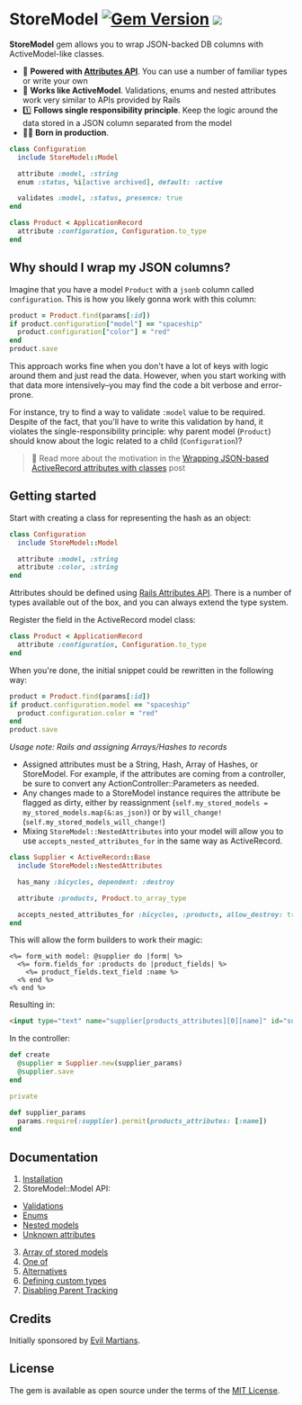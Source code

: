 # StoreModel [![Gem Version](https://badge.fury.io/rb/store_model.svg)](https://rubygems.org/gems/store_model) ![](https://ruby-gem-downloads-badge.herokuapp.com/store_model?type=total)

**StoreModel** gem allows you to wrap JSON-backed DB columns with ActiveModel-like classes.

- 💪 **Powered with [Attributes API](https://api.rubyonrails.org/classes/ActiveRecord/Attributes/ClassMethods.html)**. You can use a number of familiar types or write your own
- 🔧 **Works like ActiveModel**. Validations, enums and nested attributes work very similar to APIs provided by Rails
- 1️⃣ **Follows single responsibility principle**. Keep the logic around the data stored in a JSON column separated from the model
- 👷‍♂️ **Born in production**.

```ruby
class Configuration
  include StoreModel::Model

  attribute :model, :string
  enum :status, %i[active archived], default: :active

  validates :model, :status, presence: true
end

class Product < ApplicationRecord
  attribute :configuration, Configuration.to_type
end
```

## Why should I wrap my JSON columns?

Imagine that you have a model `Product` with a `jsonb` column called `configuration`. This is how you likely gonna work with this column:

```ruby
product = Product.find(params[:id])
if product.configuration["model"] == "spaceship"
  product.configuration["color"] = "red"
end
product.save
```

This approach works fine when you don't have a lot of keys with logic around them and just read the data. However, when you start working with that data more intensively–you may find the code a bit verbose and error-prone.

For instance, try to find a way to validate `:model` value to be required. Despite of the fact, that you'll have to write this validation by hand, it violates the single-responsibility principle: why parent model (`Product`) should know about the logic related to a child (`Configuration`)?

> 📖 Read more about the motivation in the [Wrapping JSON-based ActiveRecord attributes with classes](https://evilmartians.com/chronicles/wrapping-json-based-active-record-attributes-with-classes) post

## Getting started

Start with creating a class for representing the hash as an object:

```ruby
class Configuration
  include StoreModel::Model

  attribute :model, :string
  attribute :color, :string
end
```

Attributes should be defined using [Rails Attributes API](https://api.rubyonrails.org/classes/ActiveRecord/Attributes/ClassMethods.html). There is a number of types available out of the box, and you can always extend the type system.

Register the field in the ActiveRecord model class:

```ruby
class Product < ApplicationRecord
  attribute :configuration, Configuration.to_type
end
```

When you're done, the initial snippet could be rewritten in the following way:

```ruby
product = Product.find(params[:id])
if product.configuration.model == "spaceship"
  product.configuration.color = "red"
end
product.save
```

_Usage note: Rails and assigning Arrays/Hashes to records_

- Assigned attributes must be a String, Hash, Array of Hashes, or StoreModel. For example, if the attributes are coming from a controller, be sure to convert any ActionController::Parameters as needed.
- Any changes made to a StoreModel instance requires the attribute be flagged as dirty, either by reassignment (`self.my_stored_models = my_stored_models.map(&:as_json)`) or by `will_change!` (`self.my_stored_models_will_change!`)
- Mixing `StoreModel::NestedAttributes` into your model will allow you to use `accepts_nested_attributes_for` in the same way as ActiveRecord.

```ruby
class Supplier < ActiveRecord::Base
  include StoreModel::NestedAttributes

  has_many :bicycles, dependent: :destroy

  attribute :products, Product.to_array_type

  accepts_nested_attributes_for :bicycles, :products, allow_destroy: true
end
```

This will allow the form builders to work their magic:

```erb
<%= form_with model: @supplier do |form| %>
  <%= form.fields_for :products do |product_fields| %>
    <%= product_fields.text_field :name %>
  <% end %>
<% end %>
```

Resulting in:
```html
<input type="text" name="supplier[products_attributes][0][name]" id="supplier_products_attributes_0_name">
```

In the controller:
```ruby
def create
  @supplier = Supplier.new(supplier_params)
  @supplier.save
end

private

def supplier_params
  params.require(:supplier).permit(products_attributes: [:name])
end
```

## Documentation

1. [Installation](./docs/installation.md)
2. StoreModel::Model API:
  * [Validations](./docs/validations.md)
  * [Enums](./docs/enums.md)
  * [Nested models](./docs/nested_models.md)
  * [Unknown attributes](./docs/unknown_attributes.md)
3. [Array of stored models](./docs/array_of_stored_models.md)
4. [One of](./docs/one_of.md)
4. [Alternatives](./docs/alternatives.md)
5. [Defining custom types](./docs/defining_custom_types.md)
6. [Disabling Parent Tracking](./docs/enable_parent_assignment.md)

## Credits

Initially sponsored by [Evil Martians](http://evilmartians.com).

## License

The gem is available as open source under the terms of the [MIT License](https://opensource.org/licenses/MIT).

